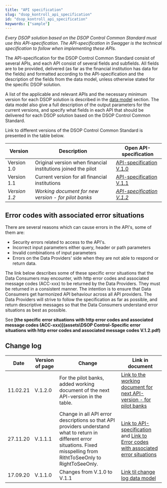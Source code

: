 ```yaml
---
title: "API specification"
slug: "dsop_kontroll_api_specification"
id: "dsop_kontroll_api_specification"
keywords: ["sample"]
---
```


*Every DSOP solution based on the DSOP Control Common Standard must use this API-specification. The API-specification in Swagger is the technical specification to follow when implementing these APIs.*

The API-specification for the DSOP Control Common Standard consist of several APIs, and each API consist of several fields and subfields. All fields are to be provided, delivered (as far as the financial institution has data for the fields) and formatted according to the API-specification and the description of the fields from the data model, unless otherwise stated for the specific DSOP solution.

A list of the applicable and relevant APIs and the necessary minimum version for each DSOP solution is described in the [data model](https://dokumentasjon.dsop.no/dsop_kontroll_datamodel.html) section. The data model also give a full description of the output parameters for the current versions, and specify what fields in each API that should be delivered for each DSOP solution based on the DSOP Control Common Standard.

Link to different versions of the DSOP Control Common Standard is presented in the table below.

| Version | Description | Open API-specification |
| --------------- | --------------------------------------------------------------- | ---------------------------------------------------------------------------------- |
| Version 1.0 | Original version when financial institutions joined the pilot | [API-specification V.1.0](https://bitsnorge.github.io/dsop-accounts-api/) |
| Version 1.1 | Current version for all financial institutions | [API-specification V.1.1](https://bitsnorge.github.io/dsop-accounts-api-v1p1/) |
| *Version 1.2* | *Working document for new version - for pilot banks* | *[API-specification V.1.2](https://bitsnorge.github.io/dsop-accounts-api-v1p2/)* |

## Error codes with associated error situations

There are several reasons which can cause errors in the API's, some of them are:
- Security errors related to access to the API's.
- Incorrect input parameters either query, header or path parameters
- Invalid combinations of input parameters
- Errors on the Data Providers' side when they are not able to respond or return data.

The link below describes some of these specific error situations that the Data Consumers may encounter, with http error codes and associated message codes (ACC-xxx) to be returned by the Data Providers. They must be returned in a consistent manner. The intention is to ensure that Data Consumers get harmonized API behaviour across all API providers. The Data Providers will strive to follow the specification as far as possible, and return descriptive messages so that the Data Consumers understand error situations as best as possible.

See **[the specific error situations with http error codes and associated message codes (ACC-xxx)](assets\DSOP Control-Specific error situations with http error codes and associated message codes V.1.2.pdf)**

## Change log

| Date | Version	of page | Change | 	Link in document                                                                                                                                                                                                                                                             |
| ---------- | ------------------ | ------------------------------------------------------------------------------------------------------------------------------------------------------------------------------ |-------------------------------------------------------------------------------------------------------------------------------------------------------------------------------------------------------------------------------------------------------------------------------|
| 11.02.21 | V.1.2.0 | For the pilot banks, added working document of the next API-version in the table. | [Link to the working document for next API-version - for pilot banks](https://dokumentasjon.dsop.no/dsop_kontroll_api_specification.html)                                                                                                                    |
| 27.11.20 | V.1.1.1 | Change in all API error descriptions so that API providers understand what to return in different error situations. Fixed misspelling from RithtToSeeOnly to RightToSeeOnly. | [Link to API-specification](https://bitsnorge.github.io/dsop-accounts-api-v1p1/) and [Link to Error codes with associated error situations](https://dokumentasjon.dsop.no/dsop_kontroll_api_specification.html#error-codes-with-associated-error-situations) |
| 17.09.20 | V.1.1.0 | Changes from V.1.0 to V.1.1 | 	[Link til change log data model](https://dokumentasjon.dsop.no/dsop_kontroll_changelogdatamodel.html)                                                                                                                                                       |

